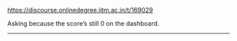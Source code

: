 https://discourse.onlinedegree.iitm.ac.in/t/169029

Asking because the score’s still 0 on the dashboard.</p><hr>

</body></html>